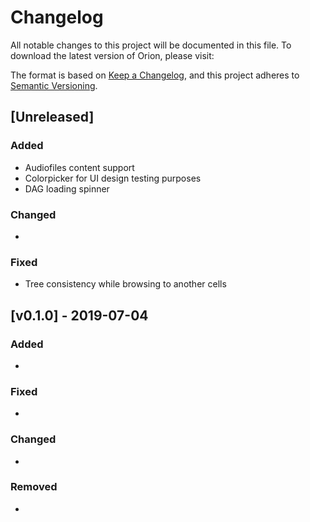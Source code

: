 # Changelog

All notable changes to this project will be documented in this file.
To download the latest version of Orion, please visit:


The format is based on [Keep a Changelog](https://keepachangelog.com/en/1.0.0/),
and this project adheres to [Semantic Versioning](https://semver.org/spec/v2.0.0.html).

## [Unreleased]

### Added

- Audiofiles content support
- Colorpicker for UI design testing purposes
- DAG loading spinner

### Changed

- 

### Fixed

- Tree consistency while browsing to another cells


## [v0.1.0] - 2019-07-04

### Added

- 

### Fixed

- 

### Changed

- 

### Removed

- 
